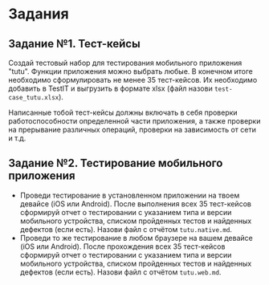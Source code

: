 # Задания

## Задание №1. Тест-кейсы

Создай тестовый набор для тестирования мобильного приложения "tutu".  Функции приложения можно выбрать любые. В конечном итоге необходимо сформулировать не менее 35 тест-кейсов. Их необходимо добавить в TestIT и выгрузить в формате xlsx (файл назови `test-case_tutu.xlsx`).

Написанные тобой тест-кейсы должны включать в себя проверки работоспособности определенной части приложения, а также проверки на прерывание различных операций, проверки на зависимость от сети и т.д.

## Задание №2. Тестирование мобильного приложения

- Проведи тестирование в установленном приложении на твоем девайсе (iOS или Android). После выполнения всех 35 тест-кейсов сформируй отчет о тестировании с указанием типа и версии мобильного устройства, списком пройденных тестов и найденных дефектов (если есть). Назови файл с отчётом `tutu.native.md`.
- Проведи то же тестирование в любом браузере на вашем девайсе (iOS или Android). После прохождения всех 35 тест-кейсов сформируй отчет о тестировании с указанием типа и версии мобильного устройства, списком пройденных тестов и найденных дефектов (если есть). Назови файл с отчётом `tutu.web.md`.

